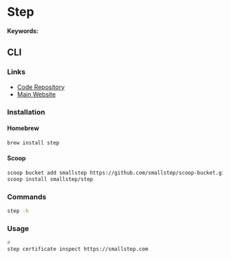 # Step

**Keywords:**

## CLI

### Links

- [Code Repository](https://github.com/smallstep/cli)
- [Main Website](https://smallstep.com/cli/)

### Installation

#### Homebrew

```sh
brew install step
```

#### Scoop

```sh
scoop bucket add smallstep https://github.com/smallstep/scoop-bucket.git
scoop install smallstep/step
```

### Commands

```sh
step -h
```

### Usage

```sh
#
step certificate inspect https://smallstep.com
```
